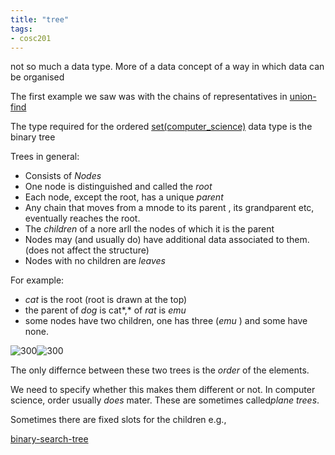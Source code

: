 ```yaml
---
title: "tree"
tags: 
- cosc201
---
```


not so much a data type. More of a data concept of a way in which data can be organised

The first example we saw was with the chains of representatives in [union-find](notes/union-find.md)

The type required for the ordered [set(computer_science)](set(computer_science).md) data type is the binary tree

Trees in general:
- Consists of *Nodes*
- One node is distinguished and called the *root*
- Each node, except the root, has a unique *parent*
- Any chain that moves from a mnode to its parent , its grandparent etc, eventually reaches the root.
- The *children* of a nore arll the nodes of which it is the parent
- Nodes may (and usually do) have additional data associated to them. (does not affect the structure)
- Nodes with no children are *leaves*

For example: 

- *cat* is the root (root is drawn at the top)
- the parent of *dog* is cat*,* of *rat* is *emu*
- some nodes have two children, one has three (*emu* ) and some have none.

![300](https://i.imgur.com/EsrTuFL.png#invert)![300](https://i.imgur.com/bQmzPaU.png#invert)

The only differnce between these two trees is the *order* of the elements. 

We need to specify whether this makes them different or not. In computer science, order usually *does* mater. These are sometimes called*plane trees*.

Sometimes there are fixed slots for the children e.g., 

[binary-search-tree](notes/binary-search-tree.md)